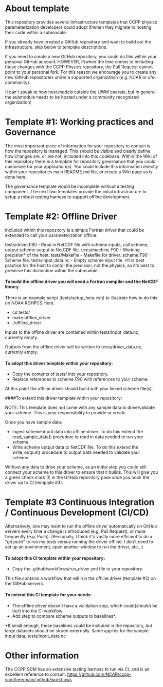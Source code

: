 # About template
This repository provides several infrastructure templates that CCPP physics parameterization developers could adopt if/when they migrate to hosting their code within a submodule.

If you already have created a GitHub repository and want to build out the infrastructure, skip below to template descriptions.

If you need to create a new GitHub repository, you could do this within your personal GitHub account. HOWEVER, if/when the time comes to including these changes with the CCPP Physics repository, the Pull Request cannot point to your personal fork. For this reason we encourage you to create any new GitHub repositories under a supported organization (e.g. NCAR or ufs-community). 

(I can't speak to how host models outside the UWM operate, but in general the submodule needs to be hosted under a community recognized organization)

# Template #1: Working practices and Governance 
The most important piece of information for your repository to contain is how the repository is managed. This should be visible and clearly define how changes are, or are not, included into this codebase.
Within the Wiki of this repository there is a template for repository governance that you could customize for your application(s). 
You could include this information directly within your repositories main README.md file, or create a Wiki page as is done here.

The governance template would be incomplete without a testing component. The next two templates provide the initial infrastructure to setup a robust testing harness to support offline development. 

# Template #2: Offline Driver
Included within this repository is a simple Fortran driver that could be extended to call your parameterization offline.

tests/driver.F90     - Read in NetCDF file with scheme inputs, call scheme, output scheme output to NetCDF file.
tests/machine.F90    - Working precision* of the host.
tests/Makefile       - Makefile for driver.
scheme.F90           - Scheme file.
tests/input_data.nc  - Empty scheme input file.
*It is best practice for the host to contol the precision, not the physics, so it's best to preserve this distinction within the submodule.

#### To build the offline driver you will need a Fortran compiler and the NetCDF library. 
There is an example script (tests/setup_hera.csh) to illustrate how to do this on NOAA RDHPCS Hera.
- cd tests/
- make offline_driver
- ./offline_driver

Inputs to the offline driver are contained within tests/input_data.nc, currently empty.

Outputs from the offline driver will be written to tests/driver_data.nc, currently empty.

#### To adopt this driver template within your repository:
- Copy the contents of tests/ into your repository.
- Replace references to scheme.F90 with references to your scheme.

At this point the offline driver should build with your linked scheme file(s).

####To extend this driver template within your repository:

NOTE: This template does not come with any sample data to drive/validate your scheme. This is your responsibility to provide or create. 

Once you have sample data:
- Ingest scheme input data into offline driver. To do this extend the read_sample_data() procedure to read in data needed to run your scheme.
- Write scheme output data to NetCDF file. To do this extend the write_output() procedure to output data needed to validate your scheme.

Without any data to drive your scheme, as an initial step you could still connect your scheme to this driver to ensure that it builds. 
This will give you a green check mark (!) in the GitHub repository pase once you hook the driver up to CI (template #3).

# Template #3 Continuous Integration / Continuous Development (CI/CD)
Alternatively, one may want to run the offline driver automatically on GitHub servers every time a change is introduced (e.g. Pull Request), or more frequently (e.g. Push).
(Personally, I think it's vastly more efficient to do a "git push" to run my tests versus running the driver offline. I don't need to set up an environment, open another window to run the driver, etc...)

#### To adopt this CI template within your repository:
- Copy the .github/workflows/run_driver.yml file to your repository.

This file contains a workflow that will run the offline driver (template #2) on the GitHub servers.

#### To extend this CI template for your needs:
- The offline driver doesn't have a validation step, which could(should) be built into the CI workflow.
- Add step to compare scheme outputs to baselines*.

*If small enough, these baselines could be included in the repository, but large datasets should be stored externally. Same applies for the sample input data, tests/input_data.nc

# Other information
The CCPP SCM has an extensive testing harness to run via CI, and is an excellent reference to consult.
https://github.com/NCAR/ccpp-scm/tree/main/.github/workflows





